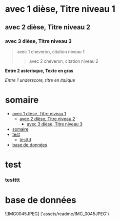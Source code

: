 # avec 1 dièse, Titre niveau 1
## avec 2 dièse, Titre niveau 2
### avec 3 dièse, Titre niveau 3

> avec 1 cheveron, citation niveau 1
>> avec 2 cheveron, citation niveau 2

**Entre 2 asterisque, Texte en gras**

_Entre 1 underscore, titre en italique_

# somaire
- [avec 1 dièse, Titre niveau 1](#avec-1-dièse-titre-niveau-1)
  - [avec 2 dièse, Titre niveau 2](#avec-2-dièse-titre-niveau-2)
    - [avec 3 dièse, Titre niveau 3](#avec-3-dièse-titre-niveau-3)
- [somaire](#somaire)
- [test](#test)
    - [testttt](#testttt)
- [base de données](#base-de-données)



# test
### testttt






# base de données 
![IMG0045JPEG] ('assets/readme/IMG_0045JPEG')
